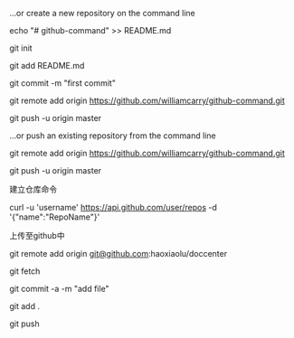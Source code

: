 …or create a new repository on the command line

echo "# github-command" >> README.md

git init

git add README.md

git commit -m "first commit"

git remote add origin https://github.com/williamcarry/github-command.git

git push -u origin master

…or push an existing repository from the command line

git remote add origin https://github.com/williamcarry/github-command.git

git push -u origin master

建立仓库命令

curl -u 'username' https://api.github.com/user/repos -d '{"name":"RepoName"}'

上传至github中

git remote add origin git@github.com:haoxiaolu/doccenter

git fetch

git commit -a -m "add file"

git add .

git push


